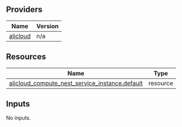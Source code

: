 <!-- BEGIN_TF_DOCS -->
## Providers

| Name | Version |
|------|---------|
| <a name="provider_alicloud"></a> [alicloud](#provider\_alicloud) | n/a |

## Resources

| Name | Type |
|------|------|
| [alicloud_compute_nest_service_instance.default](https://registry.terraform.io/providers/hashicorp/alicloud/latest/docs/resources/compute_nest_service_instance) | resource |

## Inputs

No inputs.
<!-- END_TF_DOCS -->    